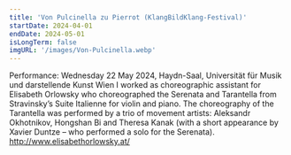 ```yaml
---
title: 'Von Pulcinella zu Pierrot (KlangBildKlang-Festival)'
startDate: 2024-04-01
endDate: 2024-05-01
isLongTerm: false
imgURL: '/images/Von-Pulcinella.webp'
---
```

Performance: Wednesday 22 May 2024, Haydn-Saal, Universität für Musik und darstellende
Kunst Wien
I worked as choreographic assistant for Elisabeth Orlowsky who choreographed the Serenata
and Tarantella from Stravinsky’s Suite Italienne for violin and piano. The choreography of
the Tarantella was performed by a trio of movement artists: Aleksandr Okhotnikov,
Hongshan Bi and Theresa Kanak (with a short appearance by Xavier Duntze – who
performed a solo for the Serenata).
http://www.elisabethorlowsky.at/